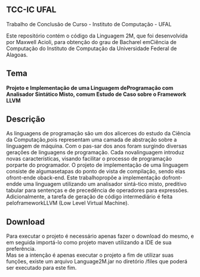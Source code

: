 ## TCC-IC UFAL

Trabalho de Conclusão de Curso - Instituto de Computação - UFAL

Este repositório contém o código da Linguagem 2M, que foi desenvolvida por Maxwell Acioli, para obtenção do grau de Bacharel emCiência de Computação do Instituto de Computação da Universidade Federal de Alagoas.

## Tema<br/>
**Projeto e Implementação de uma Linguagem deProgramação com Analisador Sintático Misto, comum Estudo de Caso sobre o Framework LLVM**

## Descrição<br/>
As linguagens de programação são um dos alicerces do estudo da Ciência da Computação,pois representam uma camada de abstração sobre a linguagem de máquina.   Com o pas-sar dos anos foram surgindo diversas gerações de linguagens de programação.  Cada novalinguagem introduz novas características, visando facilitar o processo de programação porparte do programador. O projeto de implementação de uma linguagem consiste de algumasetapas do ponto de vista de compilação, sendo elas ofront-ende oback-end.  Este trabalhopropõe a implementação dofront-endde uma linguagem utilizando um analisador sintá-tico  misto,  preditivo  tabular  para  sentenças  e  de  precedência  de  operadores  para  expressões.  Adicionalmente, a tarefa de geração de código intermediário é feita peloframeworkLLVM (Low Level Virtual Machine).

## Download<br/>
Para executar o projeto é necessário apenas fazer o download do mesmo, e em seguida importá-lo como projeto maven utilizando a IDE de sua preferência.<br/>
Mas se a intenção é apenas executar o projeto a fim de utilizar suas funções, existe um arquivo Language2M.jar no diretório /files que poderá ser executado para este fim.




